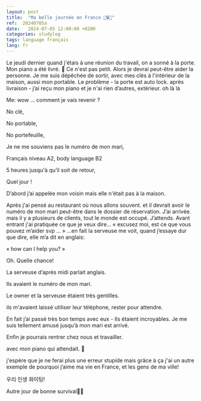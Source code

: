 ```yaml
---
layout: post
title:  "Ma belle journée en France 🩷🔒🔑"
ref:  20240705a
date:   2024-07-05 12:00:00 +0200
categories: studylog
tags: language français
lang: fr
---
```


Le jeudi dernier quand j'étais à une réunion du travail, on a sonné à la porte. Mon piano a été livré. 🎹 Ce n'est pas petit. Alors je devrai peut-être aider la personne. Je me suis dépêchée de sortir, avec mes clés à l'intérieur de la maison, aussi mon portable. Le problème - la porte est auto lock. après livraison - j’ai reçu mon piano et je n'ai rien d’autres, extérieur. oh là là

Me: wow … comment je vais revenir ?

No clé,

No portable,

No portefeuille,

Je ne me souviens pas le numéro de mon mari,

Français niveau A2, body language B2

5 heures jusqu'à qu’il soit de retour,

Quel jour !

D’abord j’ai appelée mon voisin mais elle n'était pas à la maison.

Après j'ai pensé au restaurant où nous allons souvent. et il devrait avoir le numéro de mon mari peut-être dans le dossier de réservation. J’ai arrivée. mais il y a plusieurs de clients, tout le monde est occupé. J’attends. Avant entrant j'ai pratiquée ce que je veux dire… « excusez moi, est ce que vous pouvez m’aider svp … » …en fait la serveuse me voit, quand j’essaye dur que dire, elle m’a dit en anglais: 

« how can I help you? »

Oh. Quelle chance! 

La serveuse d’après midi parlait anglais. 

Ils avaient le numéro de mon mari. 

Le owner et la serveuse étaient très gentilles. 

ils m'avaient laissé utiliser leur téléphone, rester pour attendre.

En fait j’ai passé très bon temps avec eux - Ils étaient incroyables. Je me suis tellement amusé jusqu’à mon mari est arrivé. 

Enfin je pourrais rentrer chez nous et travailler.

avec mon piano qui attendait. 🎹

j'espère que je ne ferai plus une erreur stupide mais grâce à ça j'ai un autre exemple de pourquoi j’aime ma vie en France, et les gens de ma ville!

우리 인생 화이팅!

Autre jour de bonne survival🩷💪